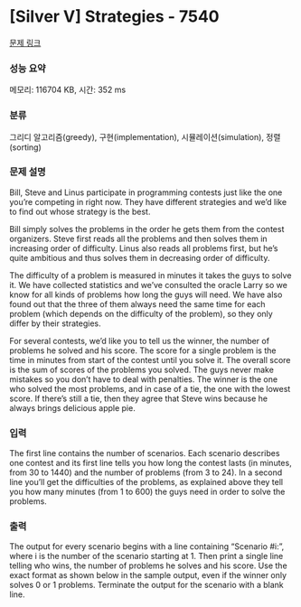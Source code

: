 # [Silver V] Strategies - 7540 

[문제 링크](https://www.acmicpc.net/problem/7540) 

### 성능 요약

메모리: 116704 KB, 시간: 352 ms

### 분류

그리디 알고리즘(greedy), 구현(implementation), 시뮬레이션(simulation), 정렬(sorting)

### 문제 설명

<p>Bill, Steve and Linus participate in programming contests just like the one you’re competing in right now. They have different strategies and we’d like to find out whose strategy is the best.</p>

<p>Bill simply solves the problems in the order he gets them from the contest organizers. Steve first reads all the problems and then solves them in increasing order of difficulty. Linus also reads all problems first, but he’s quite ambitious and thus solves them in decreasing order of difficulty.</p>

<p>The difficulty of a problem is measured in minutes it takes the guys to solve it. We have collected statistics and we’ve consulted the oracle Larry so we know for all kinds of problems how long the guys will need. We have also found out that the three of them always need the same time for each problem (which depends on the difficulty of the problem), so they only differ by their strategies.</p>

<p>For several contests, we’d like you to tell us the winner, the number of problems he solved and his score. The score for a single problem is the time in minutes from start of the contest until you solve it. The overall score is the sum of scores of the problems you solved. The guys never make mistakes so you don’t have to deal with penalties. The winner is the one who solved the most problems, and in case of a tie, the one with the lowest score. If there’s still a tie, then they agree that Steve wins because he always brings delicious apple pie.</p>

### 입력 

 <p>The first line contains the number of scenarios. Each scenario describes one contest and its first line tells you how long the contest lasts (in minutes, from 30 to 1440) and the number of problems (from 3 to 24). In a second line you’ll get the difficulties of the problems, as explained above they tell you how many minutes (from 1 to 600) the guys need in order to solve the problems.</p>

### 출력 

 <p>The output for every scenario begins with a line containing “Scenario #i:”, where i is the number of the scenario starting at 1. Then print a single line telling who wins, the number of problems he solves and his score. Use the exact format as shown below in the sample output, even if the winner only solves 0 or 1 problems. Terminate the output for the scenario with a blank line.</p>

